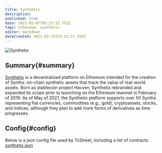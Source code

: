 ```yaml
---
title: Synthetix
description: 
published: true
date: 2021-05-07T05:23:13.751Z
tags: ethereum, synthetix
editor: markdown
dateCreated: 2021-03-15T23:22:21.355Z
---
```


![Synthetix](https://txstreet.com/static/img/singles/house_logos/synthetix.png)

## Summary{#summary}

[Synthetix](https://www.synthetix.io/) is a decentralized platform on Ethereum intended for the creation of Synths: on-chain synthetic assets that track the value of real-world assets. Born as stablecoin project Havven, Synthetix rebranded and expanded its scope prior to launching on the Ethereum mainnet in February of 2019. As of May of 2021, the Synthetix platform supports over 50 Synths representing fiat currencies, commodities (e.g., gold), cryptoassets, stocks, and indices, although they plan to add more forms of derivatives as time progresses.

## Config{#config}

Below is a json config file used by TxStreet, including a list of contracts.
[synthetix.json](/ethereum/houses/synthetix.json)